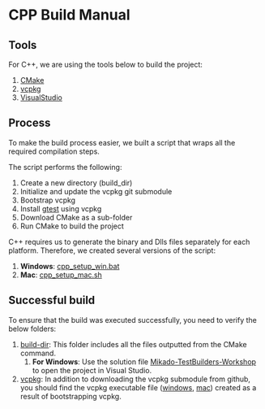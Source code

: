 # CPP Build Manual

## Tools 

For C++, we are using the tools below to build the project: 
1. [CMake](https://cmake.org/)
1. [vcpkg](https://github.com/microsoft/vcpkg) 
1. [VisualStudio](https://visualstudio.microsoft.com/) 
 
## Process 
To make the build process easier, we built a script that wraps all the required compilation steps. 

The script performs the following: 
1. Create a new directory (build_dir)
1. Initialize and update the vcpkg git submodule
1. Bootstrap vcpkg
1. Install [gtest](https://github.com/google/googletest) using vcpkg
1. Download CMake as a sub-folder
1. Run CMake to build the project

C++ requires us to generate the binary and Dlls files separately for each platform. 
Therefore, we created several versions of the script: 

1. **Windows**: [cpp_setup_win.bat](./cpp_setup_win.bat)
1. **Mac**: [cpp_setup_mac.sh](./cpp_setup_mac.sh)

## Successful build

To ensure that the build was executed successfully, you need to verify the below folders:
1. [build-dir](./build-dir): This folder includes all the files outputted from the 
   CMake command. 
   1. **For Windows**: Use the solution file [Mikado-TestBuilders-Workshop](./build-dir/Mikado-TestBuilders-Workshop.sln) 
   to open the project in Visual Studio.   
1. [vcpkg](./vcpkg): In addition to downloading the vcpkg submodule from github, 
   you should find the vcpkg executable file ([windows](./vcpkg/vcpkg.exe), [mac](./vcpkg/vcpkg.sh)) 
   created as a result of bootstrapping vcpkg.